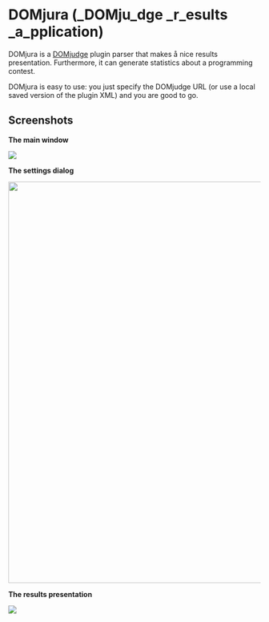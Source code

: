 DOMjura (_DOMju_dge _r_esults _a_pplication)
==================================================

DOMjura is a [DOMjudge](http://domjudge.sourceforge.net/) plugin parser that makes å nice results presentation. Furthermore, it can generate statistics about a programming contest.

DOMjura is easy to use: you just specify the DOMjudge URL (or use a local saved version of the plugin XML) and you are good to go.

## Screenshots

__The main window__

<img src="https://github.com/nickygerritsen/DOMjura/raw/master/resources/Screenshots/Mainwindow.png" />

__The settings dialog__

<img width="800" src="https://github.com/nickygerritsen/DOMjura/raw/master/resources/Screenshots/Results.png" />

__The results presentation__

<img src="https://github.com/nickygerritsen/DOMjura/raw/master/resources/Screenshots/Settings.png" />